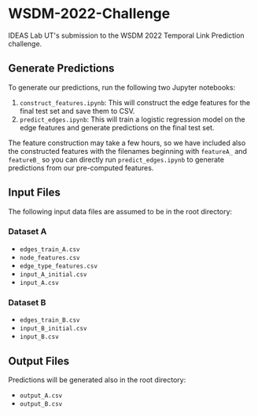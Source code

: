 # WSDM-2022-Challenge
IDEAS Lab UT's submission to the WSDM 2022 Temporal Link Prediction challenge.

## Generate Predictions

To generate our predictions, run the following two Jupyter notebooks:

1. `construct_features.ipynb`: This will construct the edge features for the final test set and save them to CSV.
2. `predict_edges.ipynb`: This will train a logistic regression model on the edge features and generate predictions on the final test set.

The feature construction may take a few hours, so we have included also the constructed features with the filenames beginning with `featureA_` and `featureB_` so you can directly run `predict_edges.ipynb` to generate predictions from our pre-computed features.

## Input Files

The following input data files are assumed to be in the root directory:

### Dataset A

- `edges_train_A.csv`
- `node_features.csv`
- `edge_type_features.csv`
- `input_A_initial.csv`
- `input_A.csv`

### Dataset B

- `edges_train_B.csv`
- `input_B_initial.csv`
- `input_B.csv`

## Output Files

Predictions will be generated also in the root directory:

- `output_A.csv`
- `output_B.csv`

